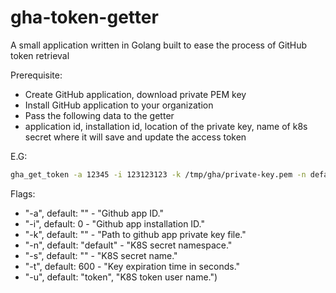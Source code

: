 # gha-token-getter

A small application written in Golang built to ease the process of GitHub token retrieval

Prerequisite:
- Create GitHub application, download private PEM key
- Install GitHub application to your organization
- Pass the following data to the getter
- application id, installation id, location of the private key, name of k8s secret where it will save and update the access token

E.G: 
```bash
gha_get_token -a 12345 -i 123123123 -k /tmp/gha/private-key.pem -n default -s gha-test-token
```

Flags:
- "-a", default: ""  - "Github app ID."
- "-i", default: 0 -  "Github app installation ID."
- "-k", default: ""  - "Path to github app private key file."
- "-n", default: "default" - "K8S secret namespace."
- "-s", default: "" - "K8S secret name."
- "-t", default: 600 -  "Key expiration time in seconds."
- "-u", default: "token", "K8S token user name.")